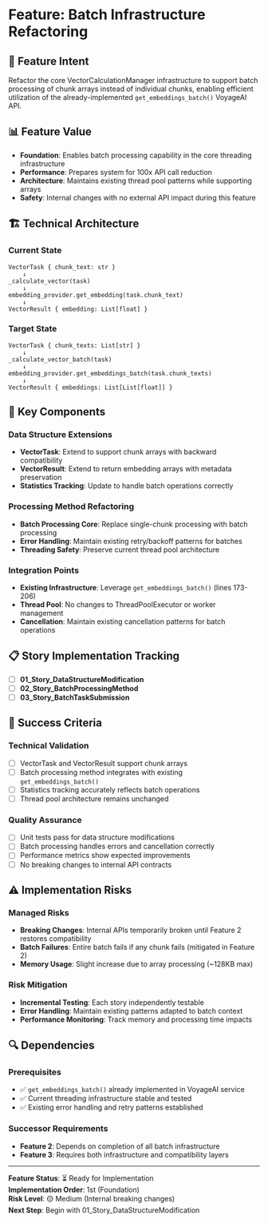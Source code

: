 # Feature: Batch Infrastructure Refactoring

## 🎯 Feature Intent

Refactor the core VectorCalculationManager infrastructure to support batch processing of chunk arrays instead of individual chunks, enabling efficient utilization of the already-implemented `get_embeddings_batch()` VoyageAI API.

## 📊 Feature Value

- **Foundation**: Enables batch processing capability in the core threading infrastructure
- **Performance**: Prepares system for 100x API call reduction
- **Architecture**: Maintains existing thread pool patterns while supporting arrays
- **Safety**: Internal changes with no external API impact during this feature

## 🏗️ Technical Architecture

### Current State
```
VectorTask { chunk_text: str }
    ↓
_calculate_vector(task)
    ↓  
embedding_provider.get_embedding(task.chunk_text)
    ↓
VectorResult { embedding: List[float] }
```

### Target State
```
VectorTask { chunk_texts: List[str] }
    ↓
_calculate_vector_batch(task)
    ↓
embedding_provider.get_embeddings_batch(task.chunk_texts)
    ↓  
VectorResult { embeddings: List[List[float]] }
```

## 🔧 Key Components

### Data Structure Extensions
- **VectorTask**: Extend to support chunk arrays with backward compatibility
- **VectorResult**: Extend to return embedding arrays with metadata preservation
- **Statistics Tracking**: Update to handle batch operations correctly

### Processing Method Refactoring
- **Batch Processing Core**: Replace single-chunk processing with batch processing
- **Error Handling**: Maintain existing retry/backoff patterns for batches
- **Threading Safety**: Preserve current thread pool architecture

### Integration Points
- **Existing Infrastructure**: Leverage `get_embeddings_batch()` (lines 173-206)
- **Thread Pool**: No changes to ThreadPoolExecutor or worker management
- **Cancellation**: Maintain existing cancellation patterns for batch operations

## 📋 Story Implementation Tracking

- [ ] **01_Story_DataStructureModification**
- [ ] **02_Story_BatchProcessingMethod** 
- [ ] **03_Story_BatchTaskSubmission**

## 🎯 Success Criteria

### Technical Validation
- [ ] VectorTask and VectorResult support chunk arrays
- [ ] Batch processing method integrates with existing `get_embeddings_batch()`
- [ ] Statistics tracking accurately reflects batch operations
- [ ] Thread pool architecture remains unchanged

### Quality Assurance
- [ ] Unit tests pass for data structure modifications
- [ ] Batch processing handles errors and cancellation correctly
- [ ] Performance metrics show expected improvements
- [ ] No breaking changes to internal API contracts

## ⚠️ Implementation Risks

### Managed Risks
- **Breaking Changes**: Internal APIs temporarily broken until Feature 2 restores compatibility
- **Batch Failures**: Entire batch fails if any chunk fails (mitigated in Feature 2)
- **Memory Usage**: Slight increase due to array processing (~128KB max)

### Risk Mitigation
- **Incremental Testing**: Each story independently testable
- **Error Handling**: Maintain existing patterns adapted to batch context
- **Performance Monitoring**: Track memory and processing time impacts

## 🔍 Dependencies

### Prerequisites
- ✅ `get_embeddings_batch()` already implemented in VoyageAI service
- ✅ Current threading infrastructure stable and tested
- ✅ Existing error handling and retry patterns established

### Successor Requirements
- **Feature 2**: Depends on completion of all batch infrastructure
- **Feature 3**: Requires both infrastructure and compatibility layers

---

**Feature Status**: ⏳ Ready for Implementation  
**Implementation Order**: 1st (Foundation)  
**Risk Level**: 🟡 Medium (Internal breaking changes)  
**Next Step**: Begin with 01_Story_DataStructureModification